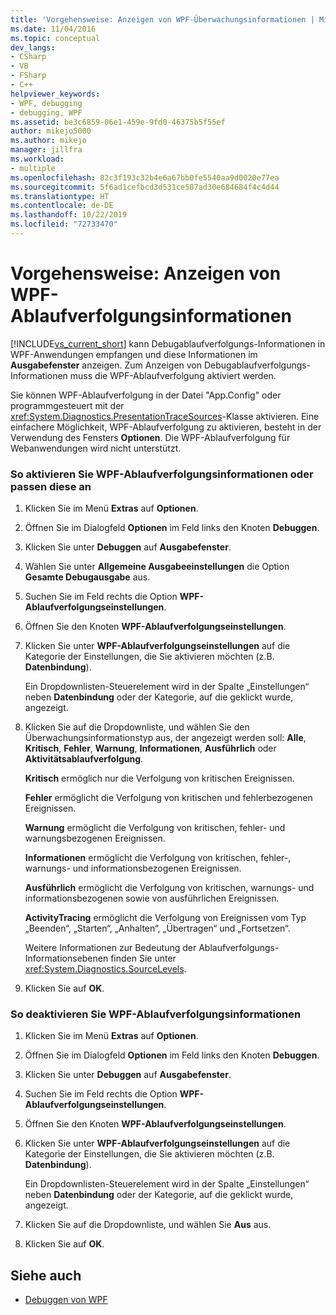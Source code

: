 ```yaml
---
title: 'Vorgehensweise: Anzeigen von WPF-Überwachungsinformationen | Microsoft-Dokumentation'
ms.date: 11/04/2016
ms.topic: conceptual
dev_langs:
- CSharp
- VB
- FSharp
- C++
helpviewer_keywords:
- WPF, debugging
- debugging, WPF
ms.assetid: be3c6859-06e1-459e-9fd0-46375b5f55ef
author: mikejo5000
ms.author: mikejo
manager: jillfra
ms.workload:
- multiple
ms.openlocfilehash: 82c3f193c32b4e6a67bb0fe5540aa9d0020e77ea
ms.sourcegitcommit: 5f6ad1cefbcd3d531ce587ad30e684684f4c4d44
ms.translationtype: HT
ms.contentlocale: de-DE
ms.lasthandoff: 10/22/2019
ms.locfileid: "72733470"
---
```

# <a name="how-to-display-wpf-trace-information"></a>Vorgehensweise: Anzeigen von WPF-Ablaufverfolgungsinformationen
[!INCLUDE[vs_current_short](../code-quality/includes/vs_current_short_md.md)] kann Debugablaufverfolgungs-Informationen in WPF-Anwendungen empfangen und diese Informationen im **Ausgabefenster** anzeigen. Zum Anzeigen von Debugablaufverfolgungs-Informationen muss die WPF-Ablaufverfolgung aktiviert werden.

 Sie können WPF-Ablaufverfolgung in der Datei "App.Config" oder programmgesteuert mit der <xref:System.Diagnostics.PresentationTraceSources>-Klasse aktivieren. Eine einfachere Möglichkeit, WPF-Ablaufverfolgung zu aktivieren, besteht in der Verwendung des Fensters **Optionen**. Die WPF-Ablaufverfolgung für Webanwendungen wird nicht unterstützt.

### <a name="to-enable-or-customize-wpf-trace-information"></a>So aktivieren Sie WPF-Ablaufverfolgungsinformationen oder passen diese an

1. Klicken Sie im Menü **Extras** auf **Optionen**.

2. Öffnen Sie im Dialogfeld **Optionen** im Feld links den Knoten **Debuggen**.

3. Klicken Sie unter **Debuggen** auf **Ausgabefenster**.

4. Wählen Sie unter **Allgemeine Ausgabeeinstellungen** die Option **Gesamte Debugausgabe** aus.

5. Suchen Sie im Feld rechts die Option **WPF-Ablaufverfolgungseinstellungen**.

6. Öffnen Sie den Knoten **WPF-Ablaufverfolgungseinstellungen**.

7. Klicken Sie unter **WPF-Ablaufverfolgungseinstellungen** auf die Kategorie der Einstellungen, die Sie aktivieren möchten (z.B. **Datenbindung**).

     Ein Dropdownlisten-Steuerelement wird in der Spalte „Einstellungen“ neben **Datenbindung** oder der Kategorie, auf die geklickt wurde, angezeigt.

8. Klicken Sie auf die Dropdownliste, und wählen Sie den Überwachungsinformationstyp aus, der angezeigt werden soll: **Alle**, **Kritisch**, **Fehler**, **Warnung**, **Informationen**, **Ausführlich** oder **Aktivitätsablaufverfolgung**.

     **Kritisch** ermöglich nur die Verfolgung von kritischen Ereignissen.

     **Fehler** ermöglicht die Verfolgung von kritischen und fehlerbezogenen Ereignissen.

     **Warnung** ermöglicht die Verfolgung von kritischen, fehler- und warnungsbezogenen Ereignissen.

     **Informationen** ermöglicht die Verfolgung von kritischen, fehler-, warnungs- und informationsbezogenen Ereignissen.

     **Ausführlich** ermöglicht die Verfolgung von kritischen, warnungs- und informationsbezogenen sowie von ausführlichen Ereignissen.

     **ActivityTracing** ermöglicht die Verfolgung von Ereignissen vom Typ „Beenden“, „Starten“, „Anhalten“, „Übertragen“ und „Fortsetzen“.

     Weitere Informationen zur Bedeutung der Ablaufverfolgungs-Informationsebenen finden Sie unter <xref:System.Diagnostics.SourceLevels>.

9. Klicken Sie auf **OK**.

### <a name="to-disable-wpf-trace-information"></a>So deaktivieren Sie WPF-Ablaufverfolgungsinformationen

1. Klicken Sie im Menü **Extras** auf **Optionen**.

2. Öffnen Sie im Dialogfeld **Optionen** im Feld links den Knoten **Debuggen**.

3. Klicken Sie unter **Debuggen** auf **Ausgabefenster**.

4. Suchen Sie im Feld rechts die Option **WPF-Ablaufverfolgungseinstellungen**.

5. Öffnen Sie den Knoten **WPF-Ablaufverfolgungseinstellungen**.

6. Klicken Sie unter **WPF-Ablaufverfolgungseinstellungen** auf die Kategorie der Einstellungen, die Sie aktivieren möchten (z.B. **Datenbindung**).

     Ein Dropdownlisten-Steuerelement wird in der Spalte „Einstellungen“ neben **Datenbindung** oder der Kategorie, auf die geklickt wurde, angezeigt.

7. Klicken Sie auf die Dropdownliste, und wählen Sie **Aus** aus.

8. Klicken Sie auf **OK**.

## <a name="see-also"></a>Siehe auch
- [Debuggen von WPF](../debugger/debugging-wpf.md)